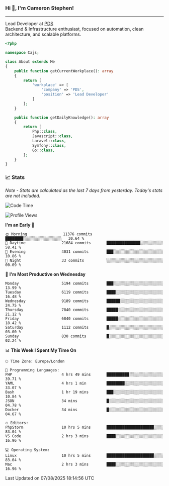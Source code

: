 ### Hi 👋, I'm Cameron Stephen!

---

Lead Developer at [PDS](https://prindatasolutions.co.uk)  
Backend & Infrastructure enthusiast, focused on automation, clean architecture, and scalable platforms.


```php
<?php

namespace Cajs;

class About extends Me
{
    public function getCurrentWorkplace(): array
    {
        return [
            'workplace' => [
                'company' => 'PDS',
                'position' => 'Lead Developer'
            ]
        ];
    }

    public function getDailyKnowledge(): array
    {
        return [
            Php::class,
            Javascript::class,
            Laravel::class,
            Symfony::class,
            Go::class,
        ];
    }
}
```

### 📈 Stats
<p><em>Note - Stats are calculated as the last 7 days from yesterday. Today's stats are not included.</em></p>


<!--START_SECTION:waka-->
![Code Time](http://img.shields.io/badge/Code%20Time-4%2C631%20hrs%2014%20mins-blue)

![Profile Views](http://img.shields.io/badge/Profile%20Views-0-blue)

**I'm an Early 🐤** 

```text
🌞 Morning                11376 commits       ████████░░░░░░░░░░░░░░░░░   30.64 % 
🌆 Daytime                21684 commits       ███████████████░░░░░░░░░░   58.41 % 
🌃 Evening                4031 commits        ███░░░░░░░░░░░░░░░░░░░░░░   10.86 % 
🌙 Night                  33 commits          ░░░░░░░░░░░░░░░░░░░░░░░░░   00.09 % 
```
📅 **I'm Most Productive on Wednesday** 

```text
Monday                   5194 commits        ███░░░░░░░░░░░░░░░░░░░░░░   13.99 % 
Tuesday                  6119 commits        ████░░░░░░░░░░░░░░░░░░░░░   16.48 % 
Wednesday                9189 commits        ██████░░░░░░░░░░░░░░░░░░░   24.75 % 
Thursday                 7840 commits        █████░░░░░░░░░░░░░░░░░░░░   21.12 % 
Friday                   6840 commits        █████░░░░░░░░░░░░░░░░░░░░   18.42 % 
Saturday                 1112 commits        █░░░░░░░░░░░░░░░░░░░░░░░░   03.00 % 
Sunday                   830 commits         █░░░░░░░░░░░░░░░░░░░░░░░░   02.24 % 
```


📊 **This Week I Spent My Time On** 

```text
🕑︎ Time Zone: Europe/London

💬 Programming Languages: 
PHP                      4 hrs 49 mins       ██████████░░░░░░░░░░░░░░░   39.71 % 
YAML                     4 hrs 1 min         ████████░░░░░░░░░░░░░░░░░   33.07 % 
Bash                     1 hr 19 mins        ███░░░░░░░░░░░░░░░░░░░░░░   10.84 % 
JSON                     34 mins             █░░░░░░░░░░░░░░░░░░░░░░░░   04.78 % 
Docker                   34 mins             █░░░░░░░░░░░░░░░░░░░░░░░░   04.67 % 

🔥 Editors: 
PhpStorm                 10 hrs 5 mins       █████████████████████░░░░   83.04 % 
VS Code                  2 hrs 3 mins        ████░░░░░░░░░░░░░░░░░░░░░   16.96 % 

💻 Operating System: 
Linux                    10 hrs 5 mins       █████████████████████░░░░   83.04 % 
Mac                      2 hrs 3 mins        ████░░░░░░░░░░░░░░░░░░░░░   16.96 % 
```


 Last Updated on 07/08/2025 18:14:56 UTC
<!--END_SECTION:waka-->
